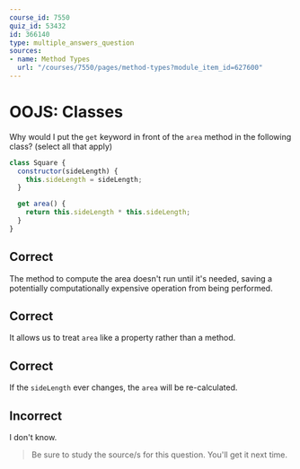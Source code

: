 ```yaml
---
course_id: 7550
quiz_id: 53432
id: 366140
type: multiple_answers_question
sources:
- name: Method Types
  url: "/courses/7550/pages/method-types?module_item_id=627600"
---
```


# OOJS: Classes

Why would I put the `get` keyword in front of the `area` method in the following
class? (select all that apply)

```javascript
class Square {
  constructor(sideLength) {
    this.sideLength = sideLength;
  }

  get area() {
    return this.sideLength * this.sideLength;
  }
}
```

## Correct

The method to compute the area doesn't run until it's needed, saving a
potentially computationally expensive operation from being performed.

## Correct

It allows us to treat `area` like a property rather than a method.

## Correct

If the `sideLength` ever changes, the `area` will be re-calculated.

## Incorrect

I don't know.

> Be sure to study the source/s for this question. You'll get it next time.

